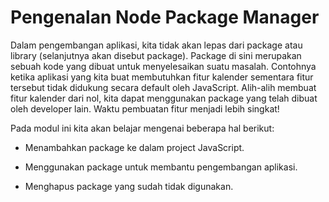 # Pengenalan Node Package Manager

Dalam pengembangan aplikasi, kita tidak akan lepas dari package atau library (selanjutnya akan disebut package). Package
di sini merupakan sebuah kode yang dibuat untuk menyelesaikan suatu masalah. Contohnya ketika aplikasi yang kita buat
membutuhkan fitur kalender sementara fitur tersebut tidak didukung secara default oleh JavaScript. Alih-alih membuat
fitur kalender dari nol, kita dapat menggunakan package yang telah dibuat oleh developer lain. Waktu pembuatan fitur
menjadi lebih singkat!

Pada modul ini kita akan belajar mengenai beberapa hal berikut:

- Menambahkan package ke dalam project JavaScript.

- Menggunakan package untuk membantu pengembangan aplikasi.

- Menghapus package yang sudah tidak digunakan.




